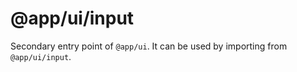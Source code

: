 # @app/ui/input

Secondary entry point of `@app/ui`. It can be used by importing from `@app/ui/input`.
